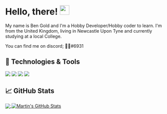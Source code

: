 # Hello, there! <img src="https://raw.githubusercontent.com/MartinHeinz/MartinHeinz/master/wave.gif" width="30px">

My name is Ben Gold and I'm a Hobby Developer/Hobby coder to learn. I'm from the United Kingdom, living in Newcastle Upon Tyne and currently studying at a local College. 

You can find me on discord; ᲼᲼#6931

## 🔧 Technologies & Tools
![](https://img.shields.io/badge/OS-Windows-informational?style=flat&logo=windows&logoColor=white&color=2bbc8a)
![](https://img.shields.io/badge/Code-Python-informational?style=flat&logo=python&logoColor=white&color=2bbc8a)
![](https://img.shields.io/badge/Code-JavaScript-informational?style=flat&logo=javascript&logoColor=white&color=2bbc8a)
![](https://img.shields.io/badge/Code-Lua-informational?style=flat&logo=lua&logoColor=white&color=2bbc8a)

## &#x1f4c8; GitHub Stats

<a href="https://github.com/benn-gold/benn-gold">
  <img align="center" src="https://github-readme-stats.vercel.app/api/top-langs/?username=benn-gold&hide=java,html&title_color=ffffff&text_color=c9cacc&icon_color=2bbc8a&bg_color=1d1f21" />
</a>

<a href="https://github.com/benn-gold/benn-gold">
  <img align="center" src="https://github-readme-stats.vercel.app/api?username=benn-gold&show_icons=true&line_height=27&count_private=true&title_color=ffffff&text_color=c9cacc&icon_color=2bbc8a&bg_color=1d1f21" alt="Martin's GitHub Stats" />
</a>

<!-- Resources -->
<!-- Icons: https://simpleicons.org/ -->
<!-- GitHub Stats: https://github.com/anuraghazra/github-readme-stats -->
<!-- Emojis: https://emojipedia.org/emoji/ -->
<!-- HTML Emojis: https://www.fileformat.info/index.htm -->
<!-- Shields: https://shields.io/ -->
<!-- Awesome GitHub Profile README: https://github.com/abhisheknaiidu/awesome-github-profile-readme -->
